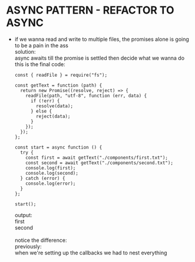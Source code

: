 # ASYNC PATTERN - REFACTOR TO ASYNC

- if we wanna read and write to
  multiple files, the promises alone
  is going to be a pain in the ass
  <br>
  solution:
  <br>
  async awaits till the promise is settled
  then decide what we wanna do
  <br>
  this is the final code:

  ```
  const { readFile } = require("fs");

  const getText = function (path) {
    return new Promise((resolve, reject) => {
      readFile(path, "utf-8", function (err, data) {
        if (!err) {
          resolve(data);
        } else {
          reject(data);
        }
      });
    });
  };

  const start = async function () {
    try {
      const first = await getText("./components/first.txt");
      const second = await getText("./components/second.txt");
      console.log(first);
      console.log(second);
    } catch (error) {
      console.log(error);
    }
  };

  start();
  ```

  output:
  <br>
  first
  <br>
  second
  <br><br>
  notice the difference:
  <br>
  previously:
  <br>
  when we're setting up the callbacks
  we had to nest everything
